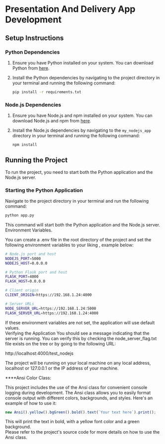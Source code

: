 # Presentation And Delivery App Development

## Setup Instructions

### Python Dependencies

1. Ensure you have Python installed on your system. You can download Python from [here](https://www.python.org/downloads/).

2. Install the Python dependencies by navigating to the project directory in your terminal and running the following command:

    ```bash
    pip install -r requirements.txt
    ```

### Node.js Dependencies

1. Ensure you have Node.js and npm installed on your system. You can download Node.js and npm from [here](https://nodejs.org/en/download/).

2. Install the Node.js dependencies by navigating to the `my_nodejs_app` directory in your terminal and running the following command:

    ```bash
    npm install
    ```

## Running the Project

To run the project, you need to start both the Python application and the Node.js server.

### Starting the Python Application

Navigate to the project directory in your terminal and run the following command:

```bash
python app.py
```

This command will start both the Python application and the Node.js server.  
Environment Variables.

You can create a .env file in the root directory of the project and set the following 
environment variables to your liking , example below:


 ```bash
# Node.js port and host
NODEJS_PORT=5000
NODEJS_HOST=0.0.0.0

# Python Flask port and host
FLASK_PORT=4000
FLASK_HOST=0.0.0.0

# Client origin
CLIENT_ORIGIN=https://192.168.1.24:4000

# Server URLs
NODE_SERVER_URL=https://192.168.1.24:5000
FLASK_SERVER_URL=https://192.168.1.24:4000
```

If these environment variables are not set, the application will use default values.  
Verifying the Application
You should see a message indicating that the server is running.
You can verify this by checking the node_server_flag.txt file exists on the tree or 
by going to the following URL:

http://localhost:4000/test_nodejs

The project will be running on your local machine on any local address, 
localhost or 127.0.0.1 or the IP address of your machine.

****Ansi Color Class:

This project includes the use of the Ansi class for convenient console logging during development. The Ansi class allows you to easily format console output with different colors, backgrounds, and styles. Here's an example of how to use it:

```javascript
new Ansi().yellow().bgGreen().bold().text(`Your text here`).print();
```

This will print the text in bold, with a yellow font color and a green background.  
Please refer to the project's source code for more details on how to use the Ansi class.